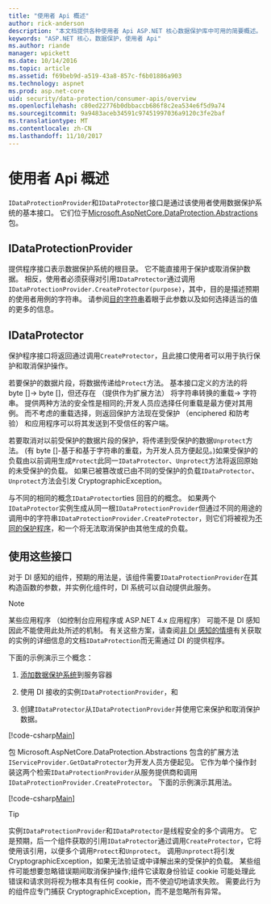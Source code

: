 ```yaml
---
title: "使用者 Api 概述"
author: rick-anderson
description: "本文档提供各种使用者 Api ASP.NET 核心数据保护库中可用的简要概述。"
keywords: "ASP.NET 核心，数据保护，使用者 Api"
ms.author: riande
manager: wpickett
ms.date: 10/14/2016
ms.topic: article
ms.assetid: f69beb9d-a519-43a8-857c-f6b01886a903
ms.technology: aspnet
ms.prod: asp.net-core
uid: security/data-protection/consumer-apis/overview
ms.openlocfilehash: c80ed22776b0dbbaccb686f8c2ea534e6f5d9a74
ms.sourcegitcommit: 9a9483aceb34591c97451997036a9120c3fe2baf
ms.translationtype: MT
ms.contentlocale: zh-CN
ms.lasthandoff: 11/10/2017
---
```

# <a name="consumer-apis-overview"></a>使用者 Api 概述

`IDataProtectionProvider`和`IDataProtector`接口是通过该使用者使用数据保护系统的基本接口。 它们位于[Microsoft.AspNetCore.DataProtection.Abstractions](https://www.nuget.org/packages/Microsoft.AspNetCore.DataProtection.Abstractions/)包。

## <a name="idataprotectionprovider"></a>IDataProtectionProvider

提供程序接口表示数据保护系统的根目录。 它不能直接用于保护或取消保护数据。 相反，使用者必须获得对引用`IDataProtector`通过调用`IDataProtectionProvider.CreateProtector(purpose)`，其中，目的是描述预期的使用者用例的字符串。 请参阅[目的字符串](purpose-strings.md)着眼于此参数以及如何选择适当的值的更多的信息。

## <a name="idataprotector"></a>IDataProtector

保护程序接口将返回通过调用`CreateProtector`，且此接口使用者可以用于执行保护和取消保护操作。

若要保护的数据片段，将数据传递给`Protect`方法。 基本接口定义的方法的将 byte []-> byte []，但还存在 （提供作为扩展方法） 将字符串转换的重载-> 字符串。 提供两种方法的安全性是相同的;开发人员应选择任何重载是最方便对其用例。 而不考虑的重载选择，则返回保护方法现在受保护 （enciphered 和防考验） 和应用程序可以将其发送到不受信任的客户端。

若要取消对以前受保护的数据片段的保护，将传递到受保护的数据`Unprotect`方法。 (有 byte []-基于和基于字符串的重载，为开发人员方便起见。)如果受保护的负载由以前调用生成`Protect`此同一`IDataProtector`、`Unprotect`方法将返回原始的未受保护的负载。 如果已被篡改或已由不同的受保护的负载`IDataProtector`、`Unprotect`方法会引发 CryptographicException。

与不同的相同的概念`IDataProtector`ties 回目的的概念。 如果两个`IDataProtector`实例生成从同一根`IDataProtectionProvider`但通过不同的用途的调用中的字符串`IDataProtectionProvider.CreateProtector`，则它们将被视为[不同的保护程序](purpose-strings.md)，和一个将无法取消保护由其他生成的负载。

## <a name="consuming-these-interfaces"></a>使用这些接口

对于 DI 感知的组件，预期的用法是，该组件需要`IDataProtectionProvider`在其构造函数的参数，并实例化组件时，DI 系统可以自动提供此服务。

> [!NOTE]
> 某些应用程序 （如控制台应用程序或 ASP.NET 4.x 应用程序） 可能不是 DI 感知因此不能使用此处所述的机制。 有关这些方案，请查阅[非 DI 感知的情境](../configuration/non-di-scenarios.md)有关获取的实例的详细信息的文档`IDataProtection`而无需通过 DI 的提供程序。

下面的示例演示三个概念：

1. [添加数据保护系统](../configuration/overview.md)到服务容器

2. 使用 DI 接收的实例`IDataProtectionProvider`，和

3. 创建`IDataProtector`从`IDataProtectionProvider`并使用它来保护和取消保护数据。

[!code-csharp[Main](../using-data-protection/samples/protectunprotect.cs?highlight=26,34,35,36,37,38,39,40)]

包 Microsoft.AspNetCore.DataProtection.Abstractions 包含的扩展方法`IServiceProvider.GetDataProtector`为开发人员方便起见。 它作为单个操作封装这两个检索`IDataProtectionProvider`从服务提供商和调用`IDataProtectionProvider.CreateProtector`。 下面的示例演示其用法。

[!code-csharp[Main](./overview/samples/getdataprotector.cs?highlight=15)]

>[!TIP]
> 实例`IDataProtectionProvider`和`IDataProtector`是线程安全的多个调用方。 它是预期，后一个组件获取的引用`IDataProtector`通过调用`CreateProtector`，它将使用该引用，以便多个调用`Protect`和`Unprotect`。 调用`Unprotect`将引发 CryptographicException，如果无法验证或中译解出来的受保护的负载。 某些组件可能想要忽略错误期间取消保护操作;组件它读取身份验证 cookie 可能处理此错误和请求则将视为根本具有任何 cookie，而不使迫切地请求失败。 需要此行为的组件应专门捕获 CryptographicException，而不是忽略所有异常。
